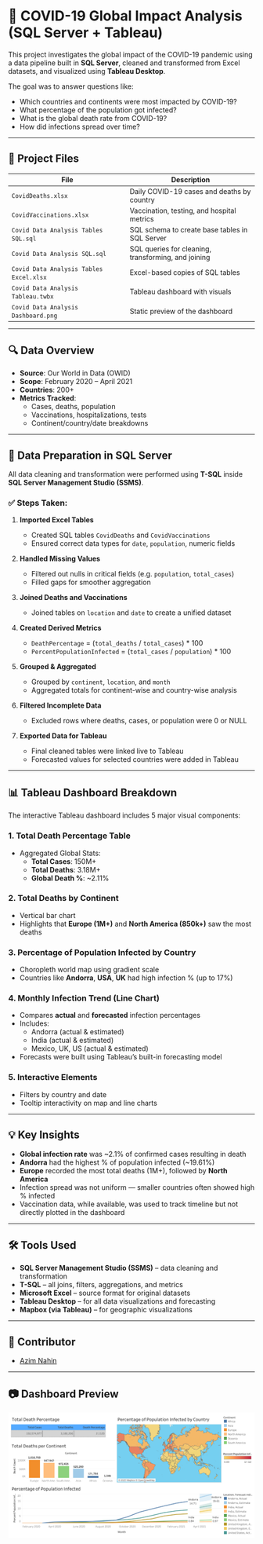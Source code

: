 # 🦠 COVID-19 Global Impact Analysis (SQL Server + Tableau)

This project investigates the global impact of the COVID-19 pandemic using a data pipeline built in **SQL Server**, cleaned and transformed from Excel datasets, and visualized using **Tableau Desktop**.

The goal was to answer questions like:
- Which countries and continents were most impacted by COVID-19?
- What percentage of the population got infected?
- What is the global death rate from COVID-19?
- How did infections spread over time?

---

## 📁 Project Files

| File | Description |
|------|-------------|
| `CovidDeaths.xlsx` | Daily COVID-19 cases and deaths by country |
| `CovidVaccinations.xlsx` | Vaccination, testing, and hospital metrics |
| `Covid Data Analysis Tables SQL.sql` | SQL schema to create base tables in SQL Server |
| `Covid Data Analysis SQL.sql` | SQL queries for cleaning, transforming, and joining |
| `Covid Data Analysis Tables Excel.xlsx` | Excel-based copies of SQL tables |
| `Covid Data Analysis Tableau.twbx` | Tableau dashboard with visuals |
| `Covid Data Analysis Dashboard.png` | Static preview of the dashboard |

---

## 🔍 Data Overview

- **Source**: Our World in Data (OWID)
- **Scope**: February 2020 – April 2021
- **Countries**: 200+
- **Metrics Tracked**:
  - Cases, deaths, population
  - Vaccinations, hospitalizations, tests
  - Continent/country/date breakdowns

---

## 🧹 Data Preparation in SQL Server

All data cleaning and transformation were performed using **T-SQL** inside **SQL Server Management Studio (SSMS)**.

### ✅ Steps Taken:

1. **Imported Excel Tables**
   - Created SQL tables `CovidDeaths` and `CovidVaccinations`
   - Ensured correct data types for `date`, `population`, numeric fields

2. **Handled Missing Values**
   - Filtered out nulls in critical fields (e.g. `population`, `total_cases`)
   - Filled gaps for smoother aggregation

3. **Joined Deaths and Vaccinations**
   - Joined tables on `location` and `date` to create a unified dataset

4. **Created Derived Metrics**
   - `DeathPercentage` = (`total_deaths` / `total_cases`) * 100
   - `PercentPopulationInfected` = (`total_cases` / `population`) * 100

5. **Grouped & Aggregated**
   - Grouped by `continent`, `location`, and `month`
   - Aggregated totals for continent-wise and country-wise analysis

6. **Filtered Incomplete Data**
   - Excluded rows where deaths, cases, or population were 0 or NULL

7. **Exported Data for Tableau**
   - Final cleaned tables were linked live to Tableau
   - Forecasted values for selected countries were added in Tableau

---

## 📊 Tableau Dashboard Breakdown

The interactive Tableau dashboard includes 5 major visual components:

### 1. **Total Death Percentage Table**
- Aggregated Global Stats:
  - **Total Cases**: 150M+
  - **Total Deaths**: 3.18M+
  - **Global Death %**: ~2.11%

### 2. **Total Deaths by Continent**
- Vertical bar chart
- Highlights that **Europe (1M+)** and **North America (850k+)** saw the most deaths

### 3. **Percentage of Population Infected by Country**
- Choropleth world map using gradient scale
- Countries like **Andorra**, **USA**, **UK** had high infection % (up to 17%)

### 4. **Monthly Infection Trend (Line Chart)**
- Compares **actual** and **forecasted** infection percentages
- Includes:
  - Andorra (actual & estimated)
  - India (actual & estimated)
  - Mexico, UK, US (actual & estimated)
- Forecasts were built using Tableau’s built-in forecasting model

### 5. **Interactive Elements**
- Filters by country and date
- Tooltip interactivity on map and line charts

---

## 💡 Key Insights

- **Global infection rate** was ~2.1% of confirmed cases resulting in death
- **Andorra** had the highest % of population infected (~19.61%)
- **Europe** recorded the most total deaths (1M+), followed by **North America**
- Infection spread was not uniform — smaller countries often showed high % infected
- Vaccination data, while available, was used to track timeline but not directly plotted in the dashboard

---

## 🛠 Tools Used

- **SQL Server Management Studio (SSMS)** – data cleaning and transformation
- **T-SQL** – all joins, filters, aggregations, and metrics
- **Microsoft Excel** – source format for original datasets
- **Tableau Desktop** – for all data visualizations and forecasting
- **Mapbox (via Tableau)** – for geographic visualizations

---

## 👤 Contributor

- [Azim Nahin](https://github.com/AzimNahin)

---

## 📷 Dashboard Preview

![Dashboard](Covid%20Data%20Analysis%20Dashboard.png)
